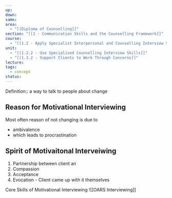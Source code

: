 ```yaml
---
up: 
down: 
same: 
area:
  - "[[Diploma of Counselling]]"
section: "[[1 - Communication Skills and the Counselling Framework]]"
course:
  - "[[1.2 - Apply Specialist Interpersonal and Counselling Interview Skills]]"
unit:
  - "[[1.2.2 - Use Specialised Counselling Interview Skills]]"
  - "[[1.3.2 - Support Clients to Work Through Concerns]]"
lecture: 
tags:
  - concept
status: 
---
```

Definition:: a way to talk to people about change

## Reason for Motivational Interviewing
Most often reason of not changing is due to 
- ambivalence
- which leads to procrastination

## Spirit of Motivaitonal Interveiwing
1. Partnership between client an
2. Compassion
3. Acceptance
4. Evocation - Client came up with it themselves


Core Skills of Motivational Interviewing
![[OARS Interviewing]]
